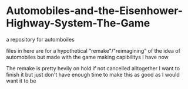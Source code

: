 # Automobiles-and-the-Eisenhower-Highway-System-The-Game
a repository for automboiles

files in here are for a hypothetical "remake"/"reimagining" of the idea of automobiles but made with the game making capibilitys I have now

The remake is pretty hevily on hold if not cancelled alltogether I want to finish it but just don't have enough time to make this as good as I would want it to be

